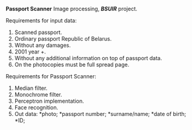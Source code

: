 **Passport Scanner**
Image processing, **_BSUIR_** project.

Requirements for input data:
1) Scanned passport.
2) Ordinary passport Republic of Belarus.
3) Without any damages.
4) 2001 year +.
5) Without any additional information on top of passport data.
6) On the photocopies must be full spread page.

Requirements for Passport Scanner:
1) Median filter.
2) Monochrome filter.
3) Perceptron implementation.
4) Face recognition.
5) Out data: 
		*photo;
		*passport number;
		*surname/name;
		*date of birth;
		*ID;
		
